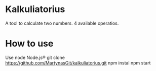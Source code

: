 # Kalkuliatorius

A tool to calculate two numbers. 
4 available operatios.

# How to use

Use node Node.js®
git clone https://github.com/MartynasGit/kalkuliatorius.git
npm instal
npm start